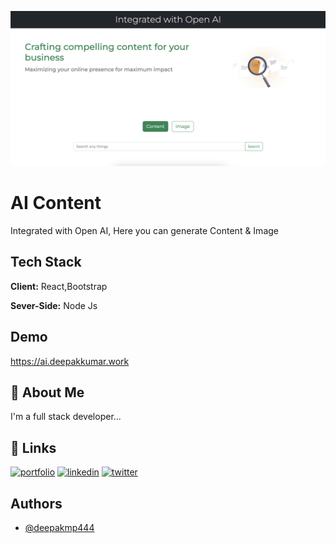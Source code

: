 ![Logo](https://raw.githubusercontent.com/deepakmp444/react-openai-GPT-3/main/src/assests/ss_app.png?token=GHSAT0AAAAAABW4GCPMKC4HMTOUQWPIKREQY4TATIA)
# AI Content

Integrated with Open AI, Here you can generate Content & Image

## Tech Stack

**Client:** React,Bootstrap

**Sever-Side:** Node Js


## Demo

https://ai.deepakkumar.work


## 🚀 About Me
I'm a full stack developer...


## 🔗 Links
[![portfolio](https://img.shields.io/badge/my_portfolio-000?style=for-the-badge&logo=ko-fi&logoColor=white)](https://www.deepakkumar.work)
[![linkedin](https://img.shields.io/badge/linkedin-0A66C2?style=for-the-badge&logo=linkedin&logoColor=white)](https://in.linkedin.com/in/deepakmp444)
[![twitter](https://img.shields.io/badge/twitter-1DA1F2?style=for-the-badge&logo=twitter&logoColor=white)](https://twitter.com/deepakmp444)


## Authors

- [@deepakmp444](https://www.github.com/deepakmp444)
